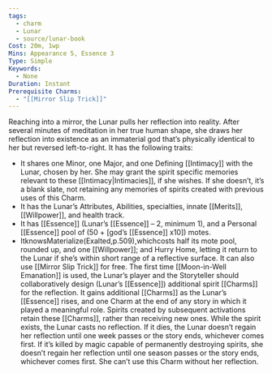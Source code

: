 ```yaml
---
tags:
  - charm
  - Lunar
  - source/lunar-book
Cost: 20m, 1wp
Mins: Appearance 5, Essence 3
Type: Simple
Keywords:
  - None
Duration: Instant
Prerequisite Charms:
  - "[[Mirror Slip Trick]]"
---
```

Reaching into a mirror, the Lunar pulls her reflection into reality. After several minutes of meditation in her true human shape, she draws her reflection into existence as an immaterial god that’s physically identical to her but reversed left-to-right. It has the following traits: 
-  It shares one Minor, one Major, and one Defining [[Intimacy]] with the Lunar, chosen by her. She may grant the spirit specific memories relevant to these [[Intimacy|Intimacies]], if she wishes. If she doesn’t, it’s a blank slate, not retaining any memories of spirits created with previous uses of this Charm. 
-  It has the Lunar’s Attributes, Abilities, specialties, innate [[Merits]], [[Willpower]], and health track. 
-  It has [[Essence]] (Lunar’s [[Essence]] – 2, minimum 1), and a Personal [[Essence]] pool of (50 + [god’s [[Essence]] x10]) motes. 
-  ItknowsMaterialize(Exalted,p.509),whichcosts half its mote pool, rounded up, and one [[Willpower]]; and Hurry Home, letting it return to the Lunar if she’s within short range of a reflective surface. It can also use [[Mirror Slip Trick]] for free. The first time [[Moon-in-Well Emanation]] is used, the Lunar’s player and the Storyteller should collaboratively design (Lunar’s [[Essence]]) additional spirit [[Charms]] for the reflection. It gains additional [[Charms]] as the Lunar’s [[Essence]] rises, and one Charm at the end of any story in which it played a meaningful role. Spirits created by subsequent activations retain these [[Charms]], rather than receiving new ones. While the spirit exists, the Lunar casts no reflection. If it dies, the Lunar doesn’t regain her reflection until one week passes or the story ends, whichever comes first. If it’s killed by magic capable of permanently destroying spirits, she doesn’t regain her reflection until one season passes or the story ends, whichever comes first. She can’t use this Charm without her reflection.